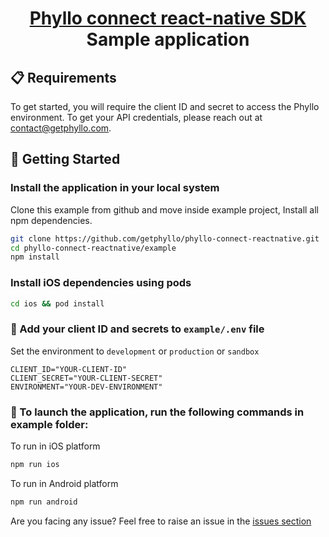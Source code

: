 <h1 align="center">
  <a href="https://docs.getphyllo.com/">
    Phyllo connect react-native SDK
  </a>
  <br>
  Sample application
</h1>

## 📋 Requirements

To get started, you will require the client ID and secret to access the Phyllo environment. To get your API credentials, please reach out at contact@getphyllo.com.

## 🏁 Getting Started

### Install the application in your local system

Clone this example from github and move inside example project, Install all npm dependencies.

```bash
git clone https://github.com/getphyllo/phyllo-connect-reactnative.git
cd phyllo-connect-reactnative/example
npm install
```

### Install iOS dependencies using pods

```bash
cd ios && pod install
```

### 🔑 Add your client ID and secrets to `example/.env` file

Set the environment to `development` or `production` or `sandbox`

```
CLIENT_ID="YOUR-CLIENT-ID"
CLIENT_SECRET="YOUR-CLIENT-SECRET"
ENVIRONMENT="YOUR-DEV-ENVIRONMENT"
```

### 🚀 To launch the application, run the following commands in example folder:

To run in iOS platform

```bash
npm run ios
```

To run in Android platform

```bash
npm run android
```

Are you facing any issue? Feel free to raise an issue in the [issues section](<(https://github.com/getphyllo/phyllo-connect-reactnative/issues)>)
